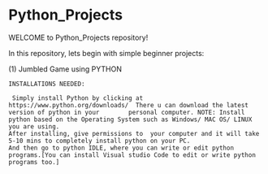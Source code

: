 # Python_Projects
WELCOME to  Python_Projects repository!

In this repository, lets begin with simple beginner projects:

(1) Jumbled Game using PYTHON
    
    INSTALLATIONS NEEDED:

     Simply install Python by clicking at https://www.python.org/downloads/  There u can download the latest version of python in your        personal computer. NOTE: Install python based on the Operating System such as Windows/ MAC OS/ LINUX you are using. 
    After installing, give permissions to  your computer and it will take 5-10 mins to completely install python on your PC.
    And then go to python IDLE, where you can write or edit python programs.[You can install Visual studio Code to edit or write python      programs too.]
